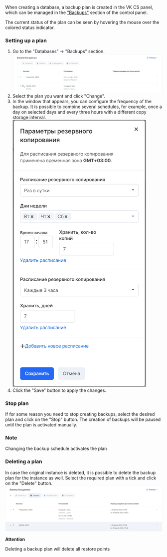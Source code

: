 When creating a database, a backup plan is created in the VK CS panel, which can be managed in the ["Backups"](https://mcs.mail.ru/app/services/databases/backups/) section of the control panel.

The current status of the plan can be seen by hovering the mouse over the colored status indicator.

### Setting up a plan

1.  Go to the "Databases" → "Backups" section.![](./assets/1595168966087-backups.png)
2.  Select the plan you want and click "Change".
3.  In the window that appears, you can configure the frequency of the backup. It is possible to combine several schedules, for example, once a day on selected days and every three hours with a different copy storage interval.![](./assets/1595169397457-plan2.png)
4.  Click the "Save" button to apply the changes.

### Stop plan

If for some reason you need to stop creating backups, select the desired plan and click on the "Stop" button. The creation of backups will be paused until the plan is activated manually.

### Note

Changing the backup schedule activates the plan

### Deleting a plan

In case the original instance is deleted, it is possible to delete the backup plan for the instance as well. Select the required plan with a tick and click on the "Delete" button.![](./assets/1595171357144-plan3.png)

**Attention**

Deleting a backup plan will delete all restore points